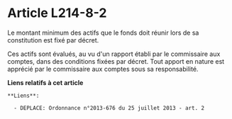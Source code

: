 # Article L214-8-2

Le montant minimum des actifs que le fonds doit réunir lors de sa constitution est fixé par décret. 

Ces actifs sont évalués, au vu d'un rapport établi par le commissaire aux comptes, dans des conditions fixées par décret.
Tout apport en nature est apprécié par le commissaire aux comptes sous sa responsabilité.

**Liens relatifs à cet article**

	**Liens**:

	  - DEPLACE: Ordonnance n°2013-676 du 25 juillet 2013 - art. 2
